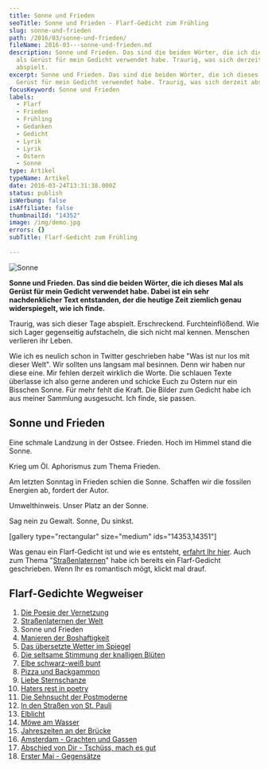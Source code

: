 ```yaml
---
title: Sonne und Frieden
seoTitle: Sonne und Frieden - Flarf-Gedicht zum Frühling
slug: sonne-und-frieden
path: /2016/03/sonne-und-frieden/
fileName: 2016-03---sonne-und-frieden.md
description: Sonne und Frieden. Das sind die beiden Wörter, die ich dieses Mal
  als Gerüst für mein Gedicht verwendet habe. Traurig, was sich derzeit
  abspielt.
excerpt: Sonne und Frieden. Das sind die beiden Wörter, die ich dieses Mal als
  Gerüst für mein Gedicht verwendet habe. Traurig, was sich derzeit abspielt.
focusKeyword: Sonne und Frieden
labels:
  - Flarf
  - Frieden
  - Frühling
  - Gedanken
  - Gedicht
  - Lyrik
  - Lyrik
  - Ostern
  - Sonne
type: Artikel
typeName: Artikel
date: 2016-03-24T13:31:38.000Z
status: publish
isWerbung: false
isAffiliate: false
thumbnailId: "14352"
image: /img/demo.jpg
errors: {}
subTitle: Flarf-Gedicht zum Frühling
  
---
```


![Sonne](http://cardamonchai.com/wp-content/uploads/2016/03/Sonne-und-Frieden-1-von-4-640x427.jpg "Sonne und Frieden")

**Sonne und Frieden. Das sind die beiden Wörter, die ich dieses Mal als Gerüst
für mein Gedicht verwendet habe. Dabei ist ein sehr nachdenklicher Text
entstanden, der die heutige Zeit ziemlich genau widerspiegelt, wie ich finde.**

Traurig, was sich dieser Tage abspielt. Erschreckend. Furchteinflößend. Wie sich
Lager gegenseitig aufstacheln, die sich nicht mal kennen. Menschen verlieren ihr
Leben.

Wie ich es neulich schon in Twitter geschrieben habe "Was ist nur los mit dieser
Welt". Wir sollten uns langsam mal besinnen. Denn wir haben nur diese eine. Mir
fehlen derzeit wirklich die Worte. Die schlauen Texte überlasse ich also gerne
anderen und schicke Euch zu Ostern nur ein Bisschen Sonne. Für mehr fehlt die
Kraft. Die Bilder zum Gedicht habe ich aus meiner Sammlung ausgesucht. Ich
finde, sie passen.

## Sonne und Frieden

Eine schmale Landzung in der Ostsee. Frieden. Hoch im Himmel stand die Sonne.

Krieg um Öl. Aphorismus zum Thema Frieden.

Am letzten Sonntag in Frieden schien die Sonne. Schaffen wir die fossilen
Energien ab, fordert der Autor.

Umwelthinweis. Unser Platz an der Sonne.

Sag nein zu Gewalt. Sonne, Du sinkst.

[gallery type="rectangular" size="medium" ids="14353,14351"]

Was genau ein Flarf-Gedicht ist und wie es entsteht,
[erfahrt Ihr hier](/2016/03/flarf-inspiration-aus-dem-internet-die-poesie-der-vernetzung/).
Auch zum Thema
"[Straßenlaternen](/2016/03/strassenlaternen-der-welt-eine-romantische-bildergalerie/)"
habe ich bereits ein Flarf-Gedicht geschrieben. Wenn Ihr es romantisch mögt,
klickt mal drauf.

## Flarf-Gedichte Wegweiser

1.  [Die Poesie der Vernetzung](/2016/03/flarf-inspiration-aus-dem-internet-die-poesie-der-vernetzung/)
1.  [Straßenlaternen der Welt](/2016/03/strassenlaternen-der-welt-eine-romantische-bildergalerie/)
1.  Sonne und Frieden
1.  [Manieren der Boshaftigkeit](/2016/04/manieren-der-boshaftigkeit/)
1.  [Das übersetzte Wetter im Spiegel](/2016/05/das-uebersetzte-wetter-im-spiegel/)
1.  [Die seltsame Stimmung der knalligen Blüten](/2016/10/die-seltsame-stimmung-der-knalligen-blueten/)
1.  [Elbe schwarz-weiß bunt](/2017/01/elbe-schwarz-weiss-bunt-bildergalerie-mit-flarfgedicht/)
1.  [Pizza und Backgammon](/2017/01/drei-koenige/)
1.  [Liebe Sternschanze](/2017/01/liebe-sternschanze/)
1.  [Haters rest in poetry](/2017/02/haters-rest-in-poetry/)
1.  [Die Sehnsucht der Postmoderne](/2017/02/die-sehnsucht-der-postmoderne/)
1.  [In den Straßen von St. Pauli](/2017/02/dauerregen-stpauli/)
1.  [Elblicht](/2018/01/elblicht-flarfgedicht-zum-jahresanfang/)
1.  [Möwe am Wasser](/2018/01/moewe-am-wasser/)
1.  [Jahreszeiten an der Brücke](/2018/02/ein-fleet-im-verlauf-der-jahreszeiten/)
1.  [Amsterdam - Grachten und Gassen](/2018/03/amsterdam/)
1.  [Abschied von Dir - Tschüss, mach es gut](/2018/04/abschied-von-dir/)
1.  [Erster Mai - Gegensätze](/2018/05/erster-mai-gegensaetze/)

  